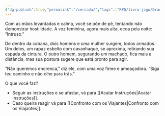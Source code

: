 ```yaml
---
{"dg-publish":true,"permalink":"/cercada/","tags":["RPG/livro-jogo/Draegeni/story-points"],"created":"2024-12-09T16:02:59.731-05:00","updated":"2024-12-27T16:56:54.417-05:00"}
---
```



Com as mãos levantadas e calma, você se põe de pé, tentando não demonstrar hostilidade. A voz feminina, agora mais alta, ecoa pela noite: “Intruso.”

De dentro da cabana, dois homens e uma mulher surgem, todos armados. Um deles, um rapaz esbelto com cavanhaque, se aproxima, retirando sua espada da cintura. O outro homem, segurando um machado, fica mais à distância, mas sua postura sugere que está pronto para agir.

“Não queremos encrenca,” diz ele, com uma voz firme e ameaçadora. “Siga teu caminho e não olhe para trás.”

O que você faz?

- Seguir as instruções e se afastar, vá para [[Acatar Instruções\|Acatar Instruções]].
- Caso queira reagir vá para [[Confronto com os Viajantes\|Confronto com os Viajantes]].
